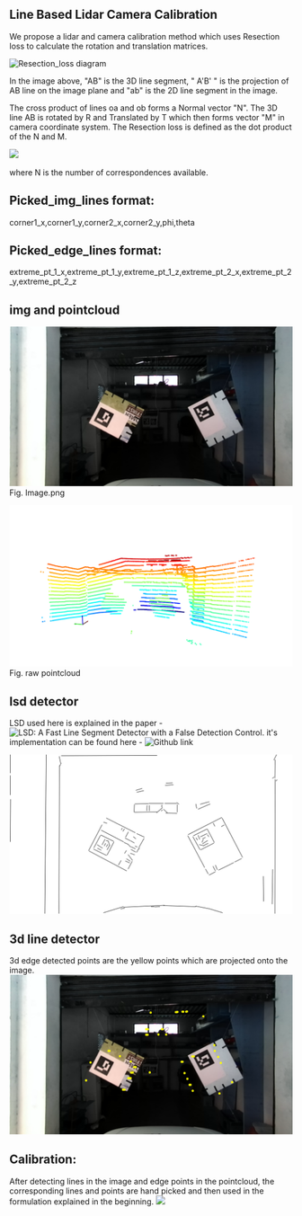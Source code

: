 ## Line Based Lidar Camera Calibration
We propose a lidar and camera calibration method which uses Resection loss to calculate the rotation and translation matrices.  

![Resection_loss diagram](https://user-images.githubusercontent.com/20353960/113435378-4694cd80-9400-11eb-892b-904641794cd8.png)

In the image above, "AB" is the 3D line segment, " A'B' " is the projection of AB line on the image plane and "ab" is the 2D line segment in the image.

The cross product of lines oa and ob forms a Normal vector "N". The 3D line AB is rotated by R and Translated by T which then forms vector "M" in camera coordinate system. The Resection loss is defined as the dot product of the N and M. 

![](https://drive.google.com/uc?export=view&id=1LvHcWJZlXorP54SF5at6lRwebdqZF0JY)

where N is the number of correspondences available.

## Picked_img_lines format:
corner1_x,corner1_y,corner2_x,corner2_y,phi,theta

## Picked_edge_lines format:
extreme_pt_1_x,extreme_pt_1_y,extreme_pt_1_z,extreme_pt_2_x,extreme_pt_2_y,extreme_pt_2_z

## img and pointcloud
![](https://github.com/moloydas/line-based-lidar-camera-calibration/blob/master/raw_data/image.png)
Fig. Image.png

![](https://github.com/moloydas/line-based-lidar-camera-calibration/blob/master/raw_data/raw_pointcloud.png)
Fig. raw pointcloud

## lsd detector
LSD used here is explained in the paper - ![LSD: A Fast Line Segment Detector with a False Detection Control](https://ieeexplore.ieee.org/document/4731268). it's implementation can be found here - ![Github link](https://github.com/theWorldCreator/LSD)

![](https://github.com/moloydas/line-based-lidar-camera-calibration/blob/master/img_line_detection_result/image.result.jpg)

## 3d line detector
3d edge detected points are the yellow points which are projected onto the image.
![](https://github.com/moloydas/line-based-lidar-camera-calibration/blob/master/edge_3d_detection_result/edge_point.png)

## Calibration:
After detecting lines in the image and edge points in the pointcloud, the corresponding lines and points are hand picked and then used in the formulation explained in the beginning. 
![](https://github.com/moloydas/line-based-lidar-camera-calibration/blob/master/results/result.gif)